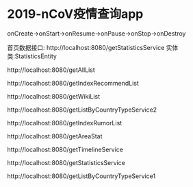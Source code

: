 # 2019-nCoV疫情查询app

onCreate->onStart->onResume->onPause->onStop->onDestroy

首页数据接口:
http://localhost:8080/getStatisticsService
实体类:StatisticsEntity

http://localhost:8080/getAllList

http://localhost:8080/getIndexRecommendList

http://localhost:8080/getWikiList

http://localhost:8080/getListByCountryTypeService2

http://localhost:8080/getIndexRumorList

http://localhost:8080/getAreaStat

http://localhost:8080/getTimelineService

http://localhost:8080/getStatisticsService

http://localhost:8080/getListByCountryTypeService1